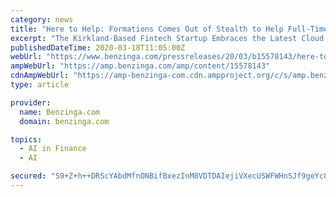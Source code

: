```yaml
---
category: news
title: "Here to Help: Formations Comes Out of Stealth to Help Full-Time Self-Employed Maximize Their Financial Gains"
excerpt: "The Kirkland-Based Fintech Startup Embraces the Latest Cloud-Accounting Technology, Big Data and Machine Learning to Detect Patterns and Find Opportunities for Smarter Financial Decisions That Can Add Up to $20,"
publishedDateTime: 2020-03-18T11:05:00Z
webUrl: "https://www.benzinga.com/pressreleases/20/03/b15578143/here-to-help-formations-comes-out-of-stealth-to-help-full-time-self-employed-maximize-their-financ"
ampWebUrl: "https://amp.benzinga.com/amp/content/15578143"
cdnAmpWebUrl: "https://amp-benzinga-com.cdn.ampproject.org/c/s/amp.benzinga.com/amp/content/15578143"
type: article

provider:
  name: Benzinga.com
  domain: benzinga.com

topics:
  - AI in Finance
  - AI

secured: "S9+Z+h++DRScYAbdMfnONBifBxezInM8VDTDAIejiVXecUSWFWHnSJf9geYc8PyhmUcK5yWzOPBrWEnyzNnpuQ4Z85wgyJ0/14PXbvgqSM1V+RJuXc0WlpAaRN+5EB60ipXuazHCLCHmIPiOETlKa86ytb78sCdJ6wLN1ITnLN7688tgemW6aWPZg8Hv+qppZf0N7kSeqmUWDj5YNL2uYUZguWhXARp6D1cw83+zDA5WtIV/ileE/go/EKHbg7nle7+821TG5+7i2lKOihImUxACcOtaT9X1uHzp7CmKtaSLMuUOS8TTIz2qg9vgJrET;liU/vpyryAgA0wcsc+sUxQ=="
---
```


